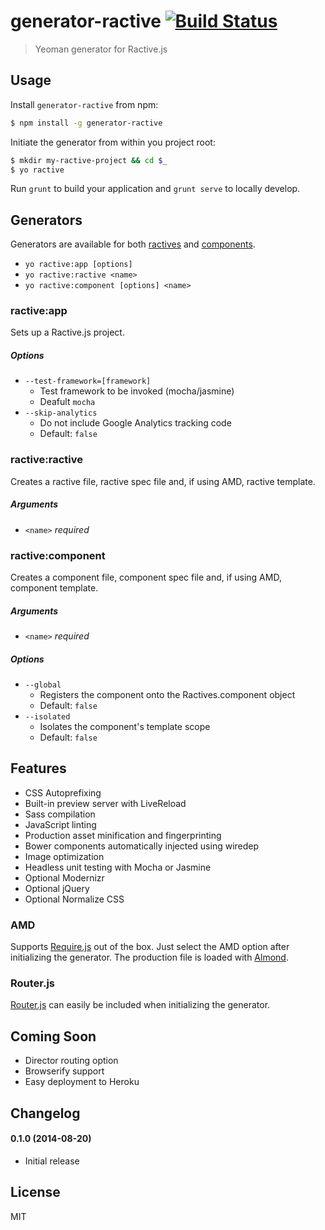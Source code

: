 # generator-ractive [![Build Status](https://secure.travis-ci.org/colindresj/generator-ractive.svg?branch=master)](https://travis-ci.org/colindresj/generator-ractive)

> Yeoman generator for Ractive.js

## Usage
Install `generator-ractive` from npm:

```bash
$ npm install -g generator-ractive
```

Initiate the generator from within you project root:
```bash
$ mkdir my-ractive-project && cd $_
$ yo ractive
```

Run `grunt` to build your application and `grunt serve` to locally develop.

## Generators
Generators are available for both [ractives](http://docs.ractivejs.org/latest/new-ractive)
and [components](http://docs.ractivejs.org/latest/components).

- `yo ractive:app [options]`
- `yo ractive:ractive <name>` 
- `yo ractive:component [options] <name>`

### ractive:app
Sets up a Ractive.js project.

##### Options
- `--test-framework=[framework]`
  - Test framework to be invoked (mocha/jasmine)
  - Deafult `mocha`
- `--skip-analytics`
  - Do not include Google Analytics tracking code
  - Default: `false`

### ractive:ractive
Creates a ractive file, ractive spec file and, if using AMD, ractive template.

##### Arguments
- `<name>` _required_

### ractive:component
Creates a component file, component spec file and, if using AMD, component template.

##### Arguments
- `<name>` _required_

##### Options
- `--global`
  - Registers the component onto the Ractives.component object
  - Default: `false`
- `--isolated`
  - Isolates the component's template scope
  - Default: `false`

## Features
- CSS Autoprefixing
- Built-in preview server with LiveReload
- Sass compilation
- JavaScript linting
- Production asset minification and fingerprinting
- Bower components automatically injected using wiredep
- Image optimization
- Headless unit testing with Mocha or Jasmine
- Optional Modernizr
- Optional jQuery
- Optional Normalize CSS

### AMD
Supports [Require.js](http://requirejs.org/) out of the box. Just select the AMD
option after initializing the generator. The production file is loaded with
[Almond](https://github.com/jrburke/almond).

### Router.js
[Router.js](https://github.com/tildeio/router.js/) can easily be included when
initializing the generator.

## Coming Soon
- Director routing option
- Browserify support
- Easy deployment to Heroku

## Changelog
#### 0.1.0 (2014-08-20)
- Initial release

## License
MIT
